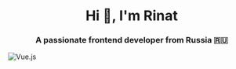 <h1 align="center">Hi 👋, I'm Rinat</h1>
<h3 align="center">A passionate frontend developer from Russia 🇷🇺</h3>

![Vue.js](https://img.shields.io/badge/vuejs-%2335495e.svg?style=for-the-badge&logo=vuedotjs&logoColor=%234FC08D)
